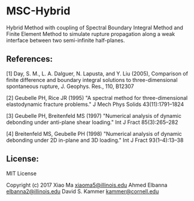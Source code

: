 # MSC-Hybrid
Hybrid Method with coupling of Spectral Boundary Integral Method and Finite Element Method to simulate rupture propagation along a weak interface between two semi-infinite half-planes.

## References:
[1] Day, S. M., L. A. Dalguer, N. Lapusta, and Y. Liu (2005), Comparison of finite difference and boundary integral solutions to three-dimensional spontaneous rupture, J. Geophys. Res., 110, B12307

[2] Geubelle PH, Rice JR (1995) "A spectral method for three-dimensional elastodynamic fracture problems." J Mech Phys Solids 43(11):1791–1824

[3] Geubelle PH, Breitenfeld MS (1997) "Numerical analysis of dynamic debonding under anti-plane shear loading." Int J Fract 85(3):265–282

[4] Breitenfeld MS, Geubelle PH (1998) "Numerical analysis of dynamic debonding under 2D in-plane and 3D loading." Int J Fract 93(1–4):13–38

## License:

MIT License

Copyright (c) 2017 Xiao Ma <xiaoma5@illinois.edu> 
                   Ahmed Elbanna <elbanna2@illinois.edu> 
                   David S. Kammer <kammer@cornell.edu>
